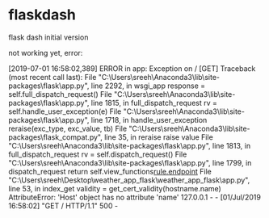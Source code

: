 # flaskdash
flask dash initial version

not working yet, error:

[2019-07-01 16:58:02,389] ERROR in app: Exception on / [GET]
Traceback (most recent call last):
  File "C:\Users\sreeh\Anaconda3\lib\site-packages\flask\app.py", line 2292, in wsgi_app
    response = self.full_dispatch_request()
  File "C:\Users\sreeh\Anaconda3\lib\site-packages\flask\app.py", line 1815, in full_dispatch_request
    rv = self.handle_user_exception(e)
  File "C:\Users\sreeh\Anaconda3\lib\site-packages\flask\app.py", line 1718, in handle_user_exception
    reraise(exc_type, exc_value, tb)
  File "C:\Users\sreeh\Anaconda3\lib\site-packages\flask\_compat.py", line 35, in reraise
    raise value
  File "C:\Users\sreeh\Anaconda3\lib\site-packages\flask\app.py", line 1813, in full_dispatch_request
    rv = self.dispatch_request()
  File "C:\Users\sreeh\Anaconda3\lib\site-packages\flask\app.py", line 1799, in dispatch_request
    return self.view_functions[rule.endpoint](**req.view_args)
  File "C:\Users\sreeh\Desktop\weather_app_flask\weather_app_flask\app.py", line 53, in index_get
    validity = get_cert_validity(hostname.name)
AttributeError: 'Host' object has no attribute 'name'
127.0.0.1 - - [01/Jul/2019 16:58:02] "GET / HTTP/1.1" 500 -
